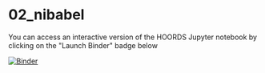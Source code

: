 # 02_nibabel

You can access an interactive version of the HOORDS Jupyter notebook by clicking on the "Launch Binder" badge below

[![Binder](https://mybinder.org/badge_logo.svg)](https://mybinder.org/v2/gh/HOORDS/02_nibabel/HEAD?filepath=NibabelJournalClub.ipynb)